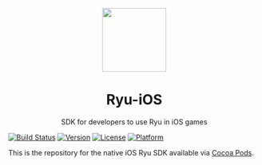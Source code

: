 <p align="center">
<img
src="https://s3.amazonaws.com/ryu-logos/RyuIcon128x128.png"
width="128px;">
</p>

<h1 align="center">Ryu-iOS</h1>
<p align="center">
SDK for developers to use Ryu in iOS games
</p>

[![Build Status](https://travis-ci.com/Ryucoin/Ryu-iOS.svg?branch=master)](https://travis-ci.com/Ryucoin/Ryu-iOS)
[![Version](https://img.shields.io/cocoapods/v/Ryu.svg?style=flat)](https://cocoapods.org/pods/Ryu)
[![License](https://img.shields.io/cocoapods/l/Ryu.svg?style=flat)](./LICENSE)
[![Platform](https://img.shields.io/cocoapods/p/Ryu.svg?style=flat)](https://cocoapods.org/pods/Ryu)

This is the repository for the native iOS Ryu SDK available via [Cocoa Pods](https://cocoapods.org/pods/Ryu).
